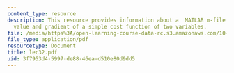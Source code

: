```yaml
---
content_type: resource
description: This resource provides information about a  MATLAB m-file evaluates the
  value and gradient of a simple cost function of two variables.
file: /media/https%3A/open-learning-course-data-rc.s3.amazonaws.com/10-34-numerical-methods-applied-to-chemical-engineering-fall-2005/3f7953d45997de8846ead510e80d9dd5_lec32.pdf
file_type: application/pdf
resourcetype: Document
title: lec32.pdf
uid: 3f7953d4-5997-de88-46ea-d510e80d9dd5
---
```

